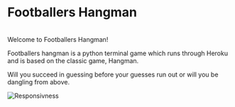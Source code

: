 # Footballers Hangman
<br>
Welcome to Footballers Hangman!
<br>

Footballers hangman is a python terminal game which runs through Heroku and is based on the classic game, Hangman.

Will you succeed in guessing before your guesses run out or will you be dangling from above.

![Responsivness](./readme-images/spc-responsive.webp)